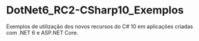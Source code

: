 # DotNet6_RC2-CSharp10_Exemplos
Exemplos de utilização dos novos recursos do C# 10 em aplicações criadas com .NET 6 e ASP.NET Core.
